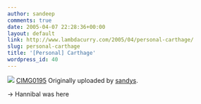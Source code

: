 ```yaml
---
author: sandeep
comments: true
date: 2005-04-07 22:28:36+00:00
layout: default
link: http://www.lambdacurry.com/2005/04/personal-carthage/
slug: personal-carthage
title: '[Personal] Carthage'
wordpress_id: 40
---
```


[![](http://photos7.flickr.com/7961019_e2db679803_m.jpg)](http://www.flickr.com/photos/sandys/7961019/)
[CIMG0195](http://www.flickr.com/photos/sandys/7961019/) 
Originally uploaded by [sandys](http://www.flickr.com/people/sandys/).  


-> Hannibal was here 
